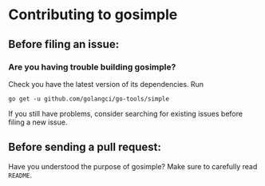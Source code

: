 # Contributing to gosimple

## Before filing an issue:

### Are you having trouble building gosimple?

Check you have the latest version of its dependencies. Run
```
go get -u github.com/golangci/go-tools/simple
```
If you still have problems, consider searching for existing issues before filing a new issue.

## Before sending a pull request:

Have you understood the purpose of gosimple? Make sure to carefully read `README`.
